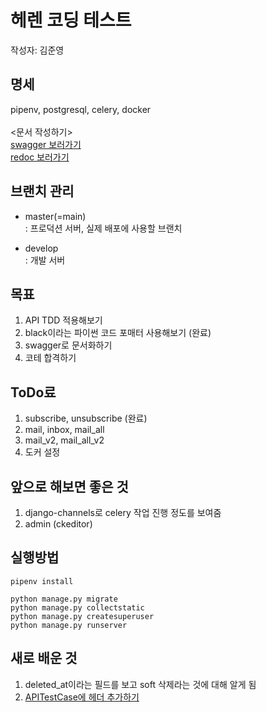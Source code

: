 # 헤렌 코딩 테스트

작성자: 김준영

## 명세
pipenv, postgresql, celery, docker <br><br>
<문서 작성하기> <br>
[swagger 보러가기](http://api.localhost:8000/api-auth/login/?next=/api/v1/swagger) <br>
[redoc 보러가기](http://api.localhost:8000/api-auth/login/?next=/api/v1/redoc)


## 브랜치 관리
- master(=main) <br>
: 프로덕션 서버, 실제 배포에 사용할 브랜치 <br>

- develop <br>
: 개발 서버 <br>

## 목표
1. API TDD 적용해보기
2. black이라는 파이썬 코드 포매터 사용해보기 (완료)
3. swagger로 문서화하기
4. 코테 합격하기

## ToDo료
1. subscribe, unsubscribe (완료)
2. mail, inbox, mail_all
3. mail_v2, mail_all_v2
4. 도커 설정

## 앞으로 해보면 좋은 것
1. django-channels로 celery 작업 진행 정도를 보여줌
2. admin (ckeditor)

## 실행방법
```shell script
pipenv install

python manage.py migrate
python manage.py collectstatic
python manage.py createsuperuser
python manage.py runserver
```

## 새로 배운 것
1. deleted_at이라는 필드를 보고 soft 삭제라는 것에 대해 알게 됨
2. [APITestCase에 헤더 추가하기](https://stackoverflow.com/questions/58173919/request-headers-in-apitestcase)
